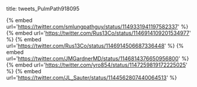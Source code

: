 title: tweets_PulmPath918095

{% embed url='https://twitter.com/smlungpathguy/status/1149331941197582337' %}
{% embed url='https://twitter.com/Rus13Co/status/1146914109201534977' %}
{% embed url='https://twitter.com/Rus13Co/status/1146914506687336448' %}
{% embed url='https://twitter.com/JMGardnerMD/status/1146814376650956800' %}
{% embed url='https://twitter.com/yro854/status/1147259819172225025' %}
{% embed url='https://twitter.com/JL_Sauter/status/1144562807440064513' %}
